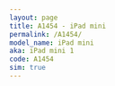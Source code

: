 ```yaml
---
layout: page
title: A1454 - iPad mini
permalink: /A1454/
model_name: iPad mini
aka: iPad mini 1
code: A1454
sim: true
---
```

